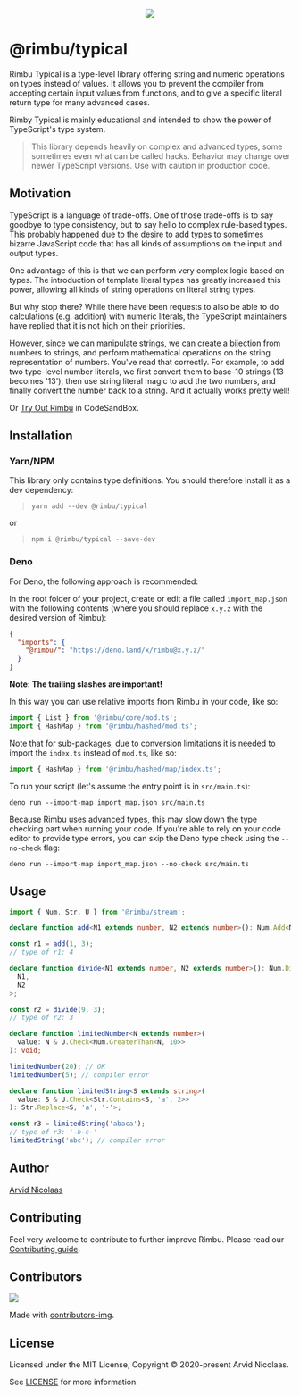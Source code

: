<p align="center">
    <img src="https://github.com/rimbu-org/rimbu/raw/main/assets/rimbu_logo.svg" />
</p>

# @rimbu/typical

Rimbu Typical is a type-level library offering string and numeric operations on types instead of values. It allows you to prevent the compiler from accepting certain
input values from functions, and to give a specific literal return type for many advanced cases.

Rimby Typical is mainly educational and intended to show the power of TypeScript's type system.

> This library depends heavily on complex and advanced types, some sometimes even what can be called hacks. Behavior may change over newer TypeScript versions. Use with caution in production code.

## Motivation

TypeScript is a language of trade-offs. One of those trade-offs is to say goodbye to type consistency, but to say hello to complex rule-based types. This probably
happened due to the desire to add types to sometimes bizarre JavaScript code that has all kinds of assumptions on the input and output types.

One advantage of this is that we can perform very complex logic based on types. The introduction of template literal types has greatly increased this power, allowing
all kinds of string operations on literal string types.

But why stop there? While there have been requests to also be able to do calculations (e.g. addition) with numeric literals, the TypeScript maintainers have replied
that it is not high on their priorities.

However, since we can manipulate strings, we can create a bijection from numbers to strings, and perform mathematical operations on the string representation of numbers.
You've read that correctly. For example, to add two type-level number literals, we first convert them to base-10 strings (13 becomes '13'), then use string literal
magic to add the two numbers, and finally convert the number back to a string. And it actually works pretty well!

Or [Try Out Rimbu](https://codesandbox.io/s/github/vitoke/rimbu-sandbox/tree/main?previewwindow=console&view=split&editorsize=65&moduleview=1&module=/src/typical/num.ts) in CodeSandBox.

## Installation

### Yarn/NPM

This library only contains type definitions. You should therefore install it as a dev dependency:

> `yarn add --dev @rimbu/typical`

or

> `npm i @rimbu/typical --save-dev`

### Deno

For Deno, the following approach is recommended:

In the root folder of your project, create or edit a file called `import_map.json` with the following contents (where you should replace `x.y.z` with the desired version of Rimbu):

```json
{
  "imports": {
    "@rimbu/": "https://deno.land/x/rimbu@x.y.z/"
  }
}
```

**Note: The trailing slashes are important!**

In this way you can use relative imports from Rimbu in your code, like so:

```ts
import { List } from '@rimbu/core/mod.ts';
import { HashMap } from '@rimbu/hashed/mod.ts';
```

Note that for sub-packages, due to conversion limitations it is needed to import the `index.ts` instead of `mod.ts`, like so:

```ts
import { HashMap } from '@rimbu/hashed/map/index.ts';
```

To run your script (let's assume the entry point is in `src/main.ts`):

`deno run --import-map import_map.json src/main.ts`

Because Rimbu uses advanced types, this may slow down the type checking part when running your code. If you're able to rely on your code editor to provide type errors, you can skip the Deno type check using the `--no-check` flag:

`deno run --import-map import_map.json --no-check src/main.ts`

## Usage

```ts
import { Num, Str, U } from '@rimbu/stream';

declare function add<N1 extends number, N2 extends number>(): Num.Add<N1, N2>;

const r1 = add(1, 3);
// type of r1: 4

declare function divide<N1 extends number, N2 extends number>(): Num.Div<
  N1,
  N2
>;

const r2 = divide(9, 3);
// type of r2: 3

declare function limitedNumber<N extends number>(
  value: N & U.Check<Num.GreaterThan<N, 10>>
): void;

limitedNumber(20); // OK
limitedNumber(5); // compiler error

declare function limitedString<S extends string>(
  value: S & U.Check<Str.Contains<S, 'a', 2>>
): Str.Replace<S, 'a', '-'>;

const r3 = limitedString('abaca');
// type of r3: '-b-c-'
limitedString('abc'); // compiler error
```

## Author

[Arvid Nicolaas](https://github.com/vitoke)

## Contributing

Feel very welcome to contribute to further improve Rimbu. Please read our [Contributing guide](../../CONTRIBUTING.md).

## Contributors

<img src = "https://contrib.rocks/image?repo=rimbu-org/rimbu"/>

Made with [contributors-img](https://contrib.rocks).

## License

Licensed under the MIT License, Copyright © 2020-present Arvid Nicolaas.

See [LICENSE](./LICENSE) for more information.
